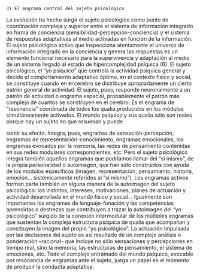 ```
3) El engrama central del sujeto psicológico
```
La evolución ha hecho surgir el sujeto psicológico como punto de
coordinación compleja y superior entre el sistema de información integrado
en forma de conciencia (sensibilidad-percepción-conciencia) y el sistema
de respuestas adaptativas al medio activadas en función de la información.
El sujeto psicológico activo que inspecciona atentamente el universo de
información integrado en la conciencia y genera las respuestas es un
elemento funcional necesario para la supervivencia y adaptación al medio
de un sistema llegado al estado de hipercomplejidad psíquica (6).
El sujeto psicológico, el “yo psíquico” que controla la actividad
psíquica general y decide el comportamiento adaptativo óptimo, en el
contexto físico y social, se constituye cuando en el cerebro se distribuye
apropiadamente un cierto patrón general de actividad. El sujeto, pues,
responde neuronalmente a un patrón de actividad o engrama especial,
probablemente el patrón más complejo de cuantos se construyen en el
cerebro. Es el engrama de “resonancia” coordinada de todos los qualia
producidos en los módulos simultáneamente activados. El mundo psíquico
y sus qualia sólo son reales porque hay un sujeto en que resuenan y puede


sentir su efecto. Integra, pues, engramas de sensación-percepción,
engramas de representación-conocimiento, engramas emocionales, los
engramas evocados por la memoria, las redes de pensamiento contenidas en
sus redes modulares correspondientes, etc. Pero el sujeto psicológico
integra también aquellos engramas que podríamos llamar del “sí mismo”,
de la propia personalidad o autoimagen, que han sido construidos con
ayuda de los módulos específicos (imagen, representación, pensamiento,
historia, emoción... sistémicamente referidos al “sí mismo”). Los engramas
activos forman parte también en alguna manera de la autoimagen del sujeto
psicológico: los instintos, intereses, motivaciones, planes de actuación y
actividad desarrollada en el mundo físico y social... Igualmente son
importantes los engramas de lenguaje-fonación y las competencias
aprendidas o destrezas que contribuyen a trazar la autoimagen del “yo
psicológico” surgido de la conexión intermodular de los múltiples
engramas que sustentan la compleja estructura psíquica de qualia que
acompañan y constituyen la imagen del propio “yo psicológico”.
La actuación impulsada por las decisiones del sujeto es así resultado
de un complejo análisis o ponderación –racional- que incluye no sólo
sensaciones y percepciones en tiempo real, sino la memoria, las estructuras
de pensamiento, el sistema de emociones, etc. Todo el complejo entramado
del mundo psíquico, evocable por resonancia de engramas ante el sujeto,
juega un papel en el momento de producir la conducta adaptativa.